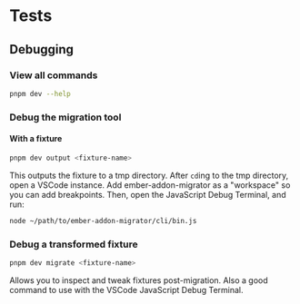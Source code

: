 # Tests

## Debugging

### View all commands

```bash
pnpm dev --help
```

### Debug the migration tool

#### With a fixture

```bash
pnpm dev output <fixture-name>
```

This outputs the fixture to a tmp directory.
After `cd`ing to the tmp directory, open a VSCode instance.
Add ember-addon-migrator as a "workspace" so you can add breakpoints.
Then, open the JavaScript Debug Terminal, and run:

```bash
node ~/path/to/ember-addon-migrator/cli/bin.js
```

### Debug a transformed fixture

```bash
pnpm dev migrate <fixture-name>
```

Allows you to inspect and tweak fixtures post-migration.
Also a good command to use with the VSCode JavaScript Debug Terminal.
